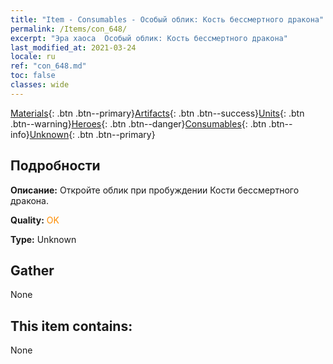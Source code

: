 ```yaml
---
title: "Item - Consumables - Особый облик: Кость бессмертного дракона"
permalink: /Items/con_648/
excerpt: "Эра хаоса  Особый облик: Кость бессмертного дракона"
last_modified_at: 2021-03-24
locale: ru
ref: "con_648.md"
toc: false
classes: wide
---
```

 [Materials](/ru/Items/){: .btn .btn--primary}[Artifacts](/ru/Items/Artifacts/){: .btn .btn--success}[Units](/ru/Items/Units/){: .btn .btn--warning}[Heroes](/ru/Items/Heroes/){: .btn .btn--danger}[Consumables](/ru/Items/Consumables/){: .btn .btn--info}[Unknown](/ru/Items/Unknown/){: .btn .btn--primary}

## Подробности
 **Описание:** Откройте облик при пробуждении Кости бессмертного дракона.

 **Quality:** <span style="color: #FF8C00">OK</span>

 **Type:** Unknown

## Gather

  None

## This item contains:

  None

